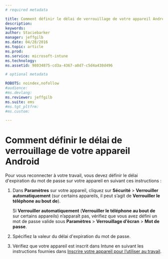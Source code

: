 ```yaml
---
# required metadata

title: Comment définir le délai de verrouillage de votre appareil Android | Microsoft Intune
description:
keywords:
author: Staciebarker
manager: jeffgilb
ms.date: 04/28/2016
ms.topic: article
ms.prod:
ms.service: microsoft-intune
ms.technology:
ms.assetid: 98034875-cd3a-4367-a8d7-c5d4a438d496

# optional metadata

ROBOTS: noindex,nofollow
#audience:
#ms.devlang:
ms.reviewer: jeffgilb
ms.suite: ems
#ms.tgt_pltfrm:
#ms.custom:

---
```


# Comment définir le délai de verrouillage de votre appareil Android
Pour vous reconnecter à votre travail, vous devez définir le délai d'expiration du mot de passe sur votre appareil en suivant ces instructions :

1.  Dans **Paramètres** sur votre appareil, cliquez sur **Sécurité** &gt; **Verrouiller automatiquement** (sur certains appareils, il peut s’agit de **Verrouiller le téléphone au bout de**).

    Si **Verrouiller automatiquement** (**Verrouiller le téléphone au bout de** sur certains appareils) n’apparaît pas, vérifiez que vous avez défini un mot de passe valide sous **Paramètres** &gt; **Verrouillage d’écran** &gt; **Mot de passe**.

2.  Spécifiez la valeur du délai d'expiration du mot de passe.

3.  Vérifiez que votre appareil est inscrit dans Intune en suivant les instructions fournies dans [Inscrire votre appareil pour l’utiliser au travail](http://go.microsoft.com/fwlink/?LinkId=519071).



<!--HONumber=May16_HO1-->


